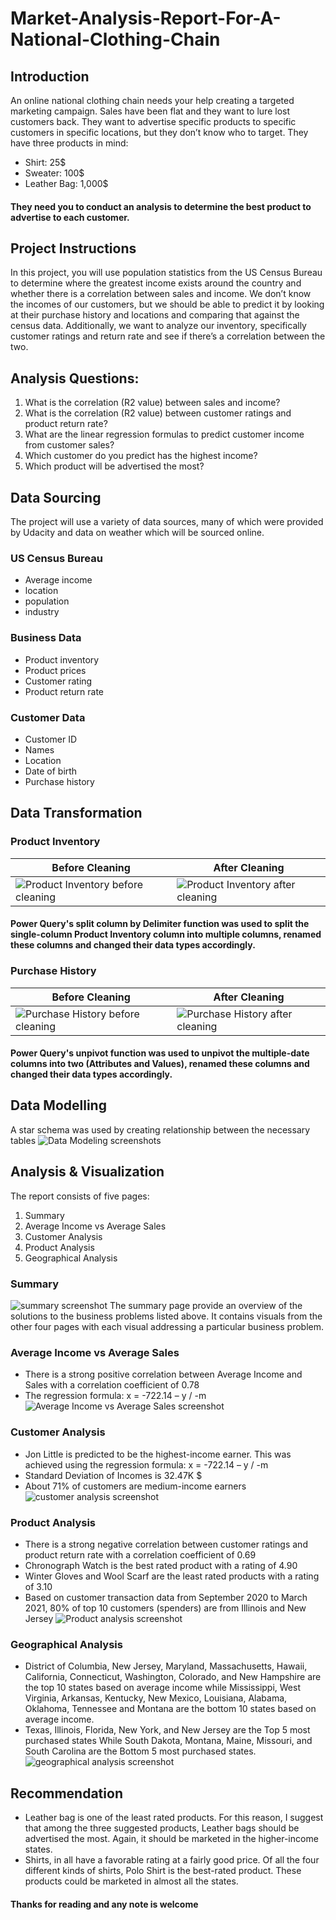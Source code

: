 ﻿# Market-Analysis-Report-For-A-National-Clothing-Chain
## Introduction
 An online national clothing chain needs your help creating a targeted marketing campaign. Sales have been flat and they want to lure lost customers back. They want to advertise specific products to specific customers in specific locations, but they don’t know who to target. They have three products in mind:
  * Shirt: 25$
  * Sweater: 100$
  * Leather Bag: 1,000$
#### They need you to conduct an analysis to determine the best product to advertise to each customer.
## Project Instructions
In this project, you will use population statistics from the US Census Bureau to determine where the greatest income exists around the country and whether there is a correlation between sales and income. We don’t know the incomes of our customers, but we should be able to predict it by looking at their purchase history and locations and comparing that against the census data. Additionally, we want to analyze our inventory, specifically customer ratings and return rate and see if there’s a correlation between the two.
## Analysis Questions:
  1. What is the correlation (R2 value) between sales and income?
  2. What is the correlation (R2 value) between customer ratings and product return rate?
  3. What are the linear regression formulas to predict customer income from customer sales?
  4. Which customer do you predict has the highest income?
  5. Which product will be advertised the most?
## Data Sourcing
The project will use a variety of data sources, many of which were provided by Udacity and data on weather which will be sourced online.
### US Census Bureau
  * Average income
  * location
  * population
  * industry
### Business Data
  * Product inventory
  * Product prices
  * Customer rating
  * Product return rate
### Customer Data
  * Customer ID
  * Names
  * Location
  * Date of birth
  * Purchase history
## Data Transformation
### Product Inventory
| Before Cleaning	| After Cleaning	|
| ---	| --- |
|![Product Inventory before cleaning](Screenshots/Product-Inventory-BC.png)|![Product Inventory after cleaning](Screenshots/Product-Inventory-AC.png)|
#### Power Query's split column by Delimiter function was used to split the single-column Product Inventory column into multiple columns, renamed these columns and changed their data types accordingly.
### Purchase History
| Before Cleaning	| After Cleaning	|
| ---	| --- |
|![Purchase History before cleaning](Screenshots/Purchase-List-BC.png)|![Purchase History after cleaning](Screenshots/Purchase-List-AC.png) |
#### Power Query's unpivot function was used to unpivot the multiple-date columns into two (Attributes and Values), renamed these columns and changed their data types accordingly.

## Data Modelling
A star schema was used by creating relationship between the necessary tables
![Data Modeling screenshots](Data-Modelling.png)
## Analysis & Visualization
The report consists of five pages:
1. Summary
2. Average Income vs Average Sales
3. Customer Analysis
4. Product Analysis
5. Geographical Analysis
### Summary
![summary screenshot](Screenshots/Summary.png)
The summary page provide an overview of the solutions to the business problems listed above. It contains visuals from the other four pages with each visual addressing a particular business problem.

### Average Income vs Average Sales
* There is a strong positive correlation between Average Income and Sales with a correlation coefficient of 0.78
* The regression formula: x = -722.14 – y / -m
![Average Income vs Average Sales screenshot](Screenshots/Average-Income-VS-Average-Sales.png)
### Customer Analysis
 * Jon Little is predicted to be the highest-income earner. This was achieved using the regression formula: x = -722.14 – y / -m
 * Standard Deviation of Incomes is 32.47K $
 * About 71% of customers are medium-income earners
![customer analysis screenshot](Screenshots/Customer-Analysis.png)
### Product Analysis
 * There is a strong negative correlation between customer ratings and product return rate with a correlation coefficient of 0.69
 * Chronograph Watch is the best rated product with a rating of 4.90
 * Winter Gloves and Wool Scarf are the least rated products with a rating of 3.10
 * Based on customer transaction data from September 2020 to March 2021, 80% of top 10 customers (spenders) are from Illinois and New Jersey
![Product analysis screenshot](Screenshots/Product-Analysis.png)
### Geographical Analysis
 * District of Columbia, New Jersey, Maryland, Massachusetts, Hawaii, California, Connecticut, Washington, Colorado, and New Hampshire are the top 10 states based on average income while Mississippi, West Virginia, Arkansas, Kentucky, New Mexico, Louisiana, Alabama, Oklahoma, Tennessee and Montana are the bottom 10 states based on average income.
 * Texas, Illinois, Florida, New York, and New Jersey are the Top 5 most purchased states While South Dakota, Montana, Maine, Missouri, and South Carolina are the Bottom 5 most purchased states.
![geographical analysis screenshot](Screenshots/Geographical-Analysis.png)

## Recommendation
 * Leather bag is one of the least rated products. For this reason, I suggest that among the three suggested products, Leather bags should be advertised the most. Again, it should be marketed in the higher-income states.
 * Shirts, in all have a favorable rating at a fairly good price. Of all the four different kinds of shirts, Polo Shirt is the best-rated product. These products could be marketed in almost all the states.
#### Thanks for reading and any note is welcome

